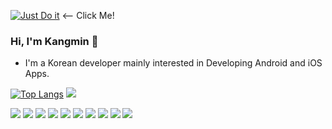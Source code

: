 [![Just Do it](https://user-images.githubusercontent.com/34850203/176704648-162ea4b4-4473-4da0-b39f-63043e2b28a4.gif)](https://youtu.be/ZXsQAXx_ao0?t=5)
<-- Click Me!

### Hi, I'm Kangmin 👋


- I'm a Korean developer mainly interested in Developing Android and iOS Apps.



[![Top Langs](https://github-readme-stats-git-masterrstaa-rickstaa.vercel.app/api/top-langs/?username=boring-km&layout=compact)](https://github.com/anuraghazra/github-readme-stats)
<a href="https://opgc.me/#/users/boring-km" target="_blank"><img src="https://api.opgc.me/githubs/users/boring-km/tag/?theme=basic" /></a>

<p align="left">
    <img src="https://img.shields.io/badge/-Flutter-0088cc?style=flat&logo=Flutter">
    <img src="https://img.shields.io/badge/-Dart-00AAA0?style=flat&logo=Dart">
    <img src="https://img.shields.io/badge/-Android-FFFFFF?style=flat&logo=Android">
    <img src="https://img.shields.io/badge/-Kotlin-FFFFFF?style=flat&logo=Kotlin">
    <img src="https://img.shields.io/badge/-iOS-FFFFFF?style=flat&logo=Apple&logoColor=black">
    <img src="https://img.shields.io/badge/-Swift-FFFFFF?style=flat&logo=Swift">
    <img src="https://img.shields.io/badge/-Java-FFFFFF?style=flat&logo=OpenJDK&logoColor=black">
    <img src="https://img.shields.io/badge/-Python-1793D1?style=flat&logo=Python&logoColor=white">
    <img src="https://img.shields.io/badge/-Node.js-339933?style=flat&logo=Node.js&logoColor=white">
    <img src="https://img.shields.io/badge/-JavaScript-FCC624?style=flat&logo=Javascript&logoColor=white">
</p>
